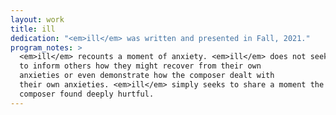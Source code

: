 ```yaml
---
layout: work
title: ill
dedication: "<em>ill</em> was written and presented in Fall, 2021."
program_notes: >
  <em>ill</em> recounts a moment of anxiety. <em>ill</em> does not seek
  to inform others how they might recover from their own
  anxieties or even demonstrate how the composer dealt with
  their own anxieties. <em>ill</em> simply seeks to share a moment the
  composer found deeply hurtful.
---
```

